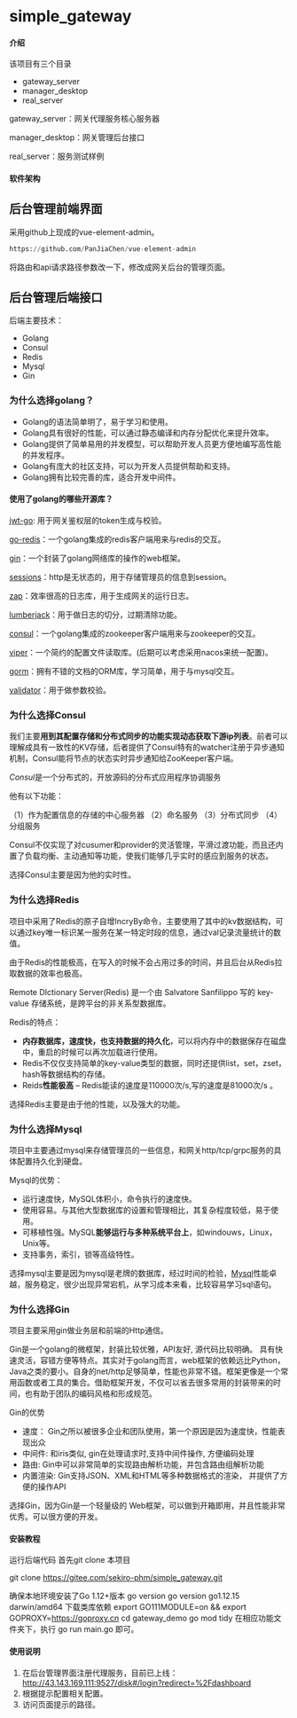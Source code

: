 # simple_gateway

#### 介绍
该项目有三个目录
- gateway_server
- manager_desktop
- real_server

gateway_server：网关代理服务核心服务器

manager_desktop：网关管理后台接口

real_server：服务测试样例

#### 软件架构

## 后台管理前端界面

采用github上现成的vue-element-admin。

```python
https://github.com/PanJiaChen/vue-element-admin
```

将路由和api请求路径参数改一下，修改成网关后台的管理页面。

## 后台管理后端接口

后端主要技术：

- Golang
- Consul
- Redis
- Mysql
- Gin

### 为什么选择golang？

- Golang的语法简单明了，易于学习和使用。
- Golang具有很好的性能，可以通过静态编译和内存分配优化来提升效率。
- Golang提供了简单易用的并发模型，可以帮助开发人员更方便地编写高性能的并发程序。
- Golang有庞大的社区支持，可以为开发人员提供帮助和支持。
- Golang拥有比较完善的库，适合开发中间件。

#### 使用了golang的哪些开源库？

[jwt-go](https://github.com/dgrijalva/jwt-go): 用于网关鉴权层的token生成与校验。

[go-redis](https://github.com/go-redis/redis)：一个golang集成的redis客户端用来与redis的交互。

[gin](https://github.com/gin-gonic/gin)：一个封装了golang网络库的操作的web框架。

[sessions](https://github.com/gorilla/sessions)：http是无状态的，用于存储管理员的信息到session。

[zap](https://github.com/uber-go/zap)：效率很高的日志库，用于生成网关的运行日志。

[lumberjack](https://github.com/natefinch/lumberjack)：用于做日志的切分，过期清除功能。

[consul](https://github.com/hashicorp/consul)：一个golang集成的zookeeper客户端用来与zookeeper的交互。

[viper](https://github.com/spf13/viper)：一个简约的配置文件读取库。(后期可以考虑采用nacos来统一配置)。

[gorm](https://github.com/go-gorm/gorm)：拥有不错的文档的ORM库，学习简单，用于与mysql交互。

[validator](https://github.com/go-playground/validator)：用于做参数校验。

### 为什么选择Consul

我们主要**用到其配置存储和分布式同步的功能实现动态获取下游ip列表**。前者可以理解成具有一致性的KV存储，后者提供了Consul特有的watcher注册于异步通知机制，Consul能将节点的状态实时异步通知给ZooKeeper客户端。

*Consul*是一个分布式的，开放源码的分布式应用程序协调服务

他有以下功能：

（1）作为配置信息的存储的中心服务器
（2）命名服务
（3）分布式同步
（4）分组服务

Consul不仅实现了对cusumer和provider的灵活管理，平滑过渡功能，而且还内置了负载均衡、主动通知等功能，使我们能够几乎实时的感应到服务的状态。

选择Consul主要是因为他的实时性。

### 为什么选择Redis

项目中采用了Redis的原子自增IncryBy命令，主要使用了其中的kv数据结构，可以通过key唯一标识某一服务在某一特定时段的信息，通过val记录流量统计的数值。

由于Redis的性能极高，在写入的时候不会占用过多的时间，并且后台从Redis拉取数据的效率也极高。

Remote DIctionary Server(Redis) 是一个由 Salvatore Sanfilippo 写的 key-value 存储系统，是跨平台的非关系型数据库。

Redis的特点：

- **内存数据库，速度快，也支持数据的持久化**，可以将内存中的数据保存在磁盘中，重启的时候可以再次加载进行使用。
- Redis不仅仅支持简单的key-value类型的数据，同时还提供list，set，zset，hash等数据结构的存储。
- Reids**性能极高** – Redis能读的速度是110000次/s,写的速度是81000次/s 。

选择Redis主要是由于他的性能，以及强大的功能。

### 为什么选择Mysql

项目中主要通过mysql来存储管理员的一些信息，和网关http/tcp/grpc服务的具体配置持久化到硬盘。

Mysql的优势：

- 运行速度快，MySQL体积小，命令执行的速度快。
- 使用容易。与其他大型数据库的设置和管理相比，其复杂程度较低，易于使用。
- 可移植性强。MySQL**能够运行与多种系统平台上**，如windouws，Linux，Unix等。
- 支持事务，索引，锁等高级特性。

选择mysql主要是因为mysql是老牌的数据库，经过时间的检验，[Mysql](https://www.lsjlt.com/tag/Mysql/)性能卓越，服务稳定，很少出现异常宕机，从学习成本来看，比较容易学习sql语句。

### 为什么选择Gin

项目主要采用gin做业务层和前端的Http通信。

Gin是一个golang的微框架，封装比较优雅，API友好, 源代码比较明确。 具有快速灵活，容错方便等特点。其实对于golang而言，web框架的依赖远比Python，Java之类的要小。自身的net/http足够简单，性能也非常不错。框架更像是一个常用函数或者工具的集合。借助框架开发，不仅可以省去很多常用的封装带来的时间，也有助于团队的编码风格和形成规范。

Gin的优势

- 速度： Gin之所以被很多企业和团队使用，第一个原因是因为速度快，性能表现出众
- 中间件: 和iris类似, gin在处理请求时,支持中间件操作, 方便编码处理
- 路由: Gin中可以非常简单的实现路由解析功能，并包含路由组解析功能
- 内置渲染: Gin支持JSON、XML和HTML等多种数据格式的渲染， 并提供了方便的操作API

选择Gin，因为Gin是一个轻量级的 Web框架，可以做到开箱即用，并且性能非常优秀。可以很方便的开发。


#### 安装教程
运行后端代码
首先git clone 本项目

git clone https://gitee.com/sekiro-phm/simple_gateway.git

确保本地环境安装了Go 1.12+版本
go version
go version go1.12.15 darwin/amd64
下载类库依赖
export GO111MODULE=on && export GOPROXY=https://goproxy.cn 
cd gateway_demo
go mod tidy
在相应功能文件夹下，执行 go run main.go 即可。


#### 使用说明

1.  在后台管理界面注册代理服务，目前已上线： http://43.143.169.111:9527/disk#/login?redirect=%2Fdashboard
2.  根据提示配置相关配置。
3.  访问页面提示的路径。

